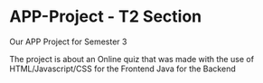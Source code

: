 # APP-Project - T2 Section
Our APP Project for Semester 3

The project is about an Online quiz that was made with the use of 
HTML/Javascript/CSS for the Frontend
Java for the Backend
